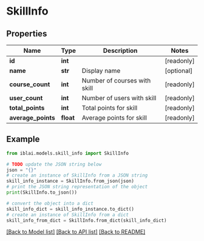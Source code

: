 # SkillInfo


## Properties

Name | Type | Description | Notes
------------ | ------------- | ------------- | -------------
**id** | **int** |  | [readonly] 
**name** | **str** | Display name | [optional] 
**course_count** | **int** | Number of courses with skill | [readonly] 
**user_count** | **int** | Number of users with skill | [readonly] 
**total_points** | **int** | Total points for skill | [readonly] 
**average_points** | **float** | Average points for skill | [readonly] 

## Example

```python
from iblai.models.skill_info import SkillInfo

# TODO update the JSON string below
json = "{}"
# create an instance of SkillInfo from a JSON string
skill_info_instance = SkillInfo.from_json(json)
# print the JSON string representation of the object
print(SkillInfo.to_json())

# convert the object into a dict
skill_info_dict = skill_info_instance.to_dict()
# create an instance of SkillInfo from a dict
skill_info_from_dict = SkillInfo.from_dict(skill_info_dict)
```
[[Back to Model list]](../README.md#documentation-for-models) [[Back to API list]](../README.md#documentation-for-api-endpoints) [[Back to README]](../README.md)


